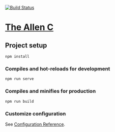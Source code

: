 [![Build Status](https://travis-ci.com/ClarkAllen1556/resume_site.svg?branch=master)](https://travis-ci.com/ClarkAllen1556/resume_site)

# [The Allen C](http://theallenc.surge.sh/#/)

## Project setup
```
npm install
```

### Compiles and hot-reloads for development
```
npm run serve
```

### Compiles and minifies for production
```
npm run build
```

### Customize configuration
See [Configuration Reference](https://cli.vuejs.org/config/).
